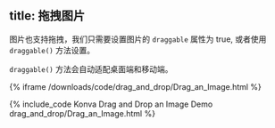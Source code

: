 title: 拖拽图片
---

图片也支持拖拽，我们只需要设置图片的 `draggable` 属性为 true, 或者使用 `draggable()` 方法设置。

`draggable()` 方法会自动适配桌面端和移动端。


{% iframe /downloads/code/drag_and_drop/Drag_an_Image.html %}

{% include_code Konva Drag and Drop an Image Demo drag_and_drop/Drag_an_Image.html %}